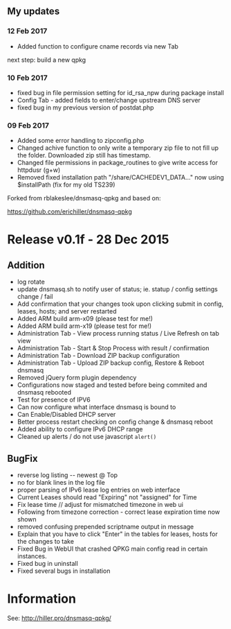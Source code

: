 ## My updates

### 12 Feb 2017
* Added function to configure cname records via new Tab

next step: build a new qpkg 

### 10 Feb 2017
* fixed bug in file permission setting for id_rsa_npw during package install
* Config Tab - added fields to enter/change upstream DNS server
* fixed bug in my previous version of postdat.php
  
### 09 Feb 2017
* Added some error handling to zipconfig.php
* Changed achive function to only write a temporary zip file to not fill up the folder. Downloaded zip still has timestamp.
* Changed file permissions in package_routines to give write access for httpdusr (g+w)
* Removed fixed installation path "/share/CACHEDEV1_DATA..." now using $installPath (fix for my old TS239)

Forked from rblakeslee/dnsmasq-qpkg and based on:

https://github.com/erichiller/dnsmasq-qpkg

# Release v0.1f - 28 Dec 2015

## Addition
* log rotate
* update dnsmasq.sh to notify user of status; ie. statup / config settings change / fail
* Add confirmation that your changes took upon clicking submit in config, leases, hosts; and server restarted
* Added ARM build arm-x09 (please test for me!)
* Added ARM build arm-x19 (please test for me!)
* Administration Tab - View process running status / Live Refresh on tab view
* Administration Tab - Start & Stop Process with result / confirmation
* Administration Tab - Download ZIP backup configuration
* Administration Tab - Upload ZIP backup config, Restore & Reboot dnsmasq
* Removed jQuery form plugin dependency
* Configurations now staged and tested before being commited and dnsmasq rebooted
* Test for presence of IPV6
* Can now configure what interface dnsmasq is bound to
* Can Enable/Disabled DHCP server
* Better process restart checking on config change & dnsmasq reboot
* Added ability to configure IPv6 DHCP range
* Cleaned up alerts / do not use javascript `alert()`

## BugFix
* reverse log listing -- newest @ Top
* no <tr> for blank lines in the log file
* proper parsing of IPv6 lease log entries on web interface
* Current Leases should read "Expiring" not "assigned" for Time
* Fix lease time // adjust for mismatched timezone in web ui
* Following from timezone correction - correct lease expiration time now shown
* removed confusing prepended scriptname output in message
* Explain that you have to click "Enter" in the tables for leases, hosts for the changes to take
* Fixed Bug in WebUI that crashed QPKG main config read in certain instances.
* Fixed bug in uninstall
* Fixed several bugs in installation

# Information
See: <http://hiller.pro/dnsmasq-qpkg/>
